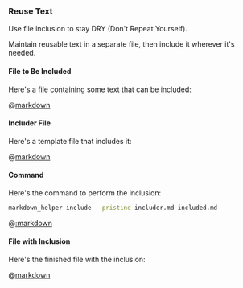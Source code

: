 ### Reuse Text

Use file inclusion to stay DRY (Don't Repeat Yourself).

Maintain reusable text in a separate file, then include it wherever it's needed.

#### File to Be Included

Here's a file containing some text that can be included:

@[markdown](reusable_text.md)

#### Includer File

Here's a template file that includes it:

@[markdown](includer.md)

#### Command

Here's the command to perform the inclusion:

```sh
markdown_helper include --pristine includer.md included.md
```

@[:markdown](../../pristine.md)

#### File with Inclusion

Here's the finished file with the inclusion:

@[markdown](included.md)

